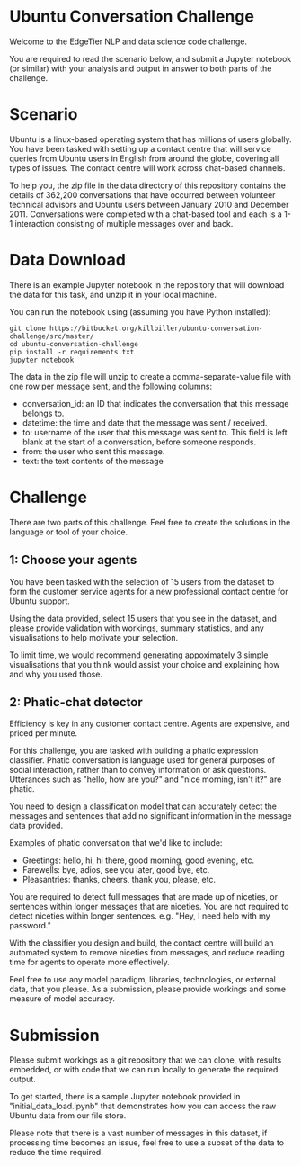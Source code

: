 # Ubuntu Conversation Challenge

Welcome to the EdgeTier NLP and data science code challenge.

You are required to read the scenario below, and submit a Jupyter notebook (or similar) with your analysis and output in answer to both parts of the challenge.

# Scenario

Ubuntu is a linux-based operating system that has millions of users globally. You have been tasked with setting up a contact centre that will service queries from Ubuntu users in English from around the globe, covering all types of issues. The contact centre will work across chat-based channels.

To help you, the zip file in the data directory of this repository contains the details of 362,200 conversations that have occurred between volunteer technical advisors and Ubuntu users between January 2010 and December 2011. Conversations were completed with a chat-based tool and each is a 1-1 interaction consisting of multiple messages over and back.

# Data Download

There is an example Jupyter notebook in the repository that will download the data for this task, and unzip it in your local machine.

You can run the notebook using (assuming you have Python installed):

```
git clone https://bitbucket.org/killbiller/ubuntu-conversation-challenge/src/master/
cd ubuntu-conversation-challenge
pip install -r requirements.txt
jupyter notebook
```

The data in the zip file will unzip to create a comma-separate-value file with one row per message sent, and the following columns:

* conversation_id: an ID that indicates the conversation that this message belongs to.
* datetime: the time and date that the message was sent / received.
* to: username of the user that this message was sent to. This field is left blank at the start of a conversation, before someone responds.
* from: the user who sent this message.
* text: the text contents of the message

# Challenge

There are two parts of this challenge. Feel free to create the solutions in the language or tool of your choice.

## 1: Choose your agents

You have been tasked with the selection of 15 users from the dataset to form the customer service agents for a new professional contact centre for Ubuntu support. 

Using the data provided, select 15 users that you see in the dataset, and please provide validation with workings, summary statistics, and any visualisations to help motivate your selection. 

To limit time, we would recommend generating appoximately 3 simple visualisations that you think would assist your choice and explaining how and why you used those.

## 2: Phatic-chat detector

Efficiency is key in any customer contact centre. Agents are expensive, and priced per minute. 

For this challenge, you are tasked with building a phatic expression classifier. Phatic conversation is language used for general purposes of social interaction, rather than to convey information or ask questions. Utterances such as "hello, how are you?" and "nice morning, isn't it?" are phatic. 

You need to design a classification model that can accurately detect the messages and sentences that add no significant information in the message data provided.

Examples of phatic conversation that we'd like to include:
 
* Greetings: hello, hi, hi there, good morning, good evening, etc.
* Farewells: bye, adios, see you later, good bye, etc.
* Pleasantries: thanks, cheers, thank you, please, etc.

You are required to detect full messages that are made up of niceties, or sentences within longer messages that are niceties. You are not required to detect niceties within longer sentences. e.g. "Hey, I need help with my password."

With the classifier you design and build, the contact centre will build an automated system to remove niceties from messages, and reduce reading time for agents to operate more effectively.

Feel free to use any model paradigm, libraries, technologies, or external data, that you please. As a submission, please provide workings and some measure of model accuracy.

# Submission

Please submit workings as a git repository that we can clone, with results embedded, or with code that we can run locally to generate the required output.

To get started, there is a sample Jupyter notebook provided in "initial_data_load.ipynb" that demonstrates how you can access the raw Ubuntu data from our file store.

Please note that there is a vast number of messages in this dataset, if processing time becomes an issue, feel free to use a subset of the data to reduce the time required.